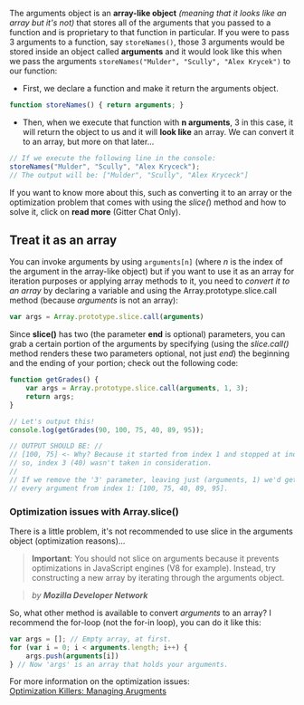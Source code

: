 The arguments object is an **array-like object** *(meaning that it looks like an array but it's not)* that stores all of the arguments that you passed to a function and is proprietary to that function in particular. If you were to pass 3 arguments to a function, say `storeNames()`, those 3 arguments would be stored inside an object called **arguments** and it would look like this when we pass the arguments `storeNames("Mulder", "Scully", "Alex Krycek")` to our function:

- First, we declare a function and make it return the arguments object.
``` javascript
function storeNames() { return arguments; }
```

- Then, when we execute that function with **n arguments**, 3 in this case, it will return the object to us and it will **look like** an array. We can convert it to an array, but more on that later...
``` javascript
// If we execute the following line in the console:
storeNames("Mulder", "Scully", "Alex Kryceck");
// The output will be: ["Mulder", "Scully", "Alex Kryceck"]
```

If you want to know more about this, such as converting it to an array or the optimization problem that comes with using the *slice(*) method and how to solve it, click on **read more** (Gitter Chat Only).

## Treat it as an array
You can invoke arguments by using `arguments[n]` (where *n* is the index of the argument in the array-like object) but if you want to use it as an array for iteration purposes or applying array methods to it, you need to *convert it to an array* by declaring a variable and using the Array.prototype.slice.call method (because *arguments* is not an array):

``` javascript
var args = Array.prototype.slice.call(arguments)
```

Since **slice()** has two (the parameter **end** is optional) parameters, you can grab a certain portion of the arguments by specifying (using the *slice.call()* method renders these two parameters optional, not just *end*) the beginning and the ending of your portion; check out the following code:

``` javascript
function getGrades() {
	var args = Array.prototype.slice.call(arguments, 1, 3);
	return args;
}

// Let's output this!
console.log(getGrades(90, 100, 75, 40, 89, 95));

// OUTPUT SHOULD BE: //
// [100, 75] <- Why? Because it started from index 1 and stopped at index 3
// so, index 3 (40) wasn't taken in consideration.
//
// If we remove the '3' parameter, leaving just (arguments, 1) we'd get
// every argument from index 1: [100, 75, 40, 89, 95].
```

### Optimization issues with Array.slice()

There is a little problem, it's not recommended to use slice in the arguments object (optimization reasons)...

> **Important**: You should not slice on arguments because it prevents optimizations in JavaScript engines (V8 for example). Instead, try constructing a new array by iterating through the arguments object. 

> *by* ***Mozilla Developer Network***

So, what other method is available to convert *arguments* to an array?
I recommend the for-loop (not the for-in loop), you can do it like this:

``` javascript
var args = []; // Empty array, at first.
for (var i = 0; i < arguments.length; i++) {
	args.push(arguments[i])
} // Now 'args' is an array that holds your arguments.
```

For more information on the optimization issues:  
[Optimization Killers: Managing Arugments](https://github.com/petkaantonov/bluebird/wiki/Optimization-killers#3-managing-arguments)